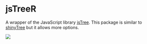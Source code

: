 # jsTreeR

A wrapper of the JavaScript library [jsTree](https://www.jstree.com/). 
This package is similar to [shinyTree](https://github.com/shinyTree/shinyTree) 
but it allows more options.


![](https://raw.githubusercontent.com/stla/jsTreeR/master/inst/screenshots/jsTreeR_grid.gif)
